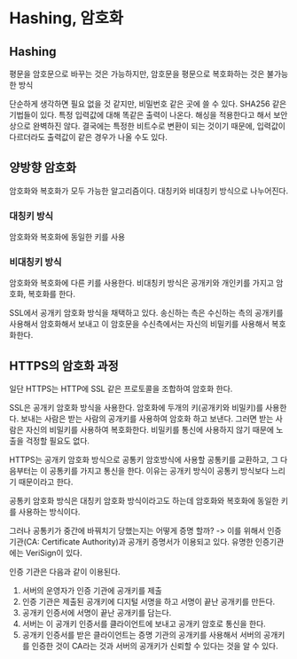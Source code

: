 # Hashing, 암호화

## Hashing

평문을 암호문으로 바꾸는 것은 가능하지만, 암호문을 평문으로 복호화하는 것은 불가능한 방식

단순하게 생각하면 필요 없을 것 같지만, 비밀번호 같은 곳에 쓸 수 있다. SHA256 같은 기법들이 있다. 특정 입력값에 대해 똑같은 출력이 나온다. 해싱을 적용한다고 해서 보안상으로 완벽하진 않다. 결국에는 특정한 비트수로 변환이 되는 것이기 때문에, 입력값이 다르더라도 출력값이 같은 경우가 나올 수도 있다.

## 양방향 암호화

암호화와 복호화가 모두 가능한 알고리즘이다. 대칭키와 비대칭키 방식으로 나누어진다.

### 대칭키 방식

암호화와 복호화에 동일한 키를 사용

### 비대칭키 방식

암호화와 복호화에 다른 키를 사용한다. 비대칭키 방식은 공개키와 개인키를 가지고 암호화, 복호화를 한다.

SSL에서 공개키 암호화 방식을 채택하고 있다. 송신하는 측은 수신하는 측의 공개키를 사용해서 암호화해서 보내고 이 암호문을 수신측에서는 자신의 비밀키를 사용해서 복호화한다.

## HTTPS의 암호화 과정

일단 HTTPS는 HTTP에 SSL 같은 프로토콜을 조합하여 암호화 한다.

SSL은 공개키 암호화 방식을 사용한다. 암호화에 두개의 키(공개키와 비밀키)를 사용한다. 보내는 사람은 받는 사람의 공개키를 사용하여 암호화 하고 보낸다. 그러면 받는 사람은 자신의 비밀키를 사용하여 복호화한다. 비밀키를 통신에 사용하지 않기 때문에 노출을 걱정할 필요도 없다.

HTTPS는 공개키 암호화 방식으로 공통키 암호방식에 사용할 공통키를 교환하고, 그 다음부터는 이 공통키를 가지고 통신을 한다. 이유는 공개키 방식이 공통키 방식보다 느리기 때문이라고 한다.

공통키 암호화 방식은 대칭키 암호화 방식이라고도 하는데 암호화와 복호화에 동일한 키를 사용하는 방식이다.

그러나 공통키가 중간에 바꿔치기 당했는지는 어떻게 증명 할까? -> 이를 위해서 인증 기관(CA: Certificate Authority)과 공개키 증명서가 이용되고 있다. 유명한 인증기관에는 VeriSign이 있다.

인증 기관은 다음과 같이 이용된다.

1. 서버의 운영자가 인증 기관에 공개키를 제출
2. 인증 기관은 제출된 공개키에 디지털 서명을 하고 서명이 끝난 공개키를 만든다.
3. 공개키 인증서에 서명이 끝난 공개키를 담는다.
4. 서버는 이 공개키 인증서를 클라이언트에 보내고 공개키 암호로 통신을 한다.
5. 공개키 인증서를 받은 클라이언트는 증명 기관의 공개키를 사용해서 서버의 공개키를 인증한 것이 CA라는 것과 서버의 공개키가 신뢰할 수 있다는 것을 알 수 있다.
